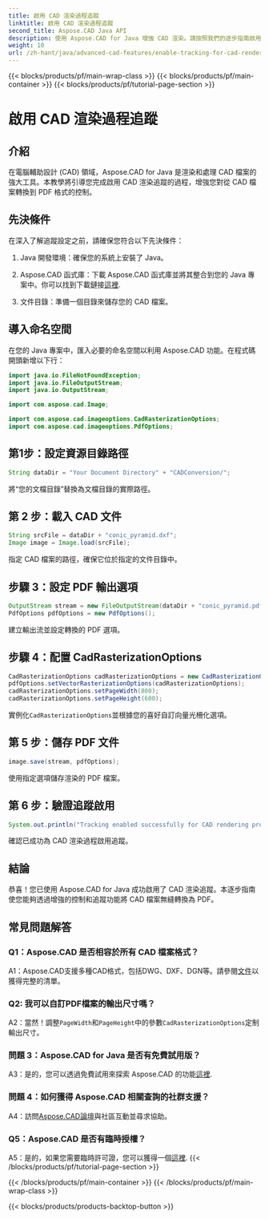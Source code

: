 ```yaml
---
title: 啟用 CAD 渲染過程追蹤
linktitle: 啟用 CAD 渲染過程追蹤
second_title: Aspose.CAD Java API
description: 使用 Aspose.CAD for Java 增強 CAD 渲染。請按照我們的逐步指南啟用追蹤並提升您的 PDF 轉換體驗。
weight: 10
url: /zh-hant/java/advanced-cad-features/enable-tracking-for-cad-rendering-process/
---
```


{{< blocks/products/pf/main-wrap-class >}}
{{< blocks/products/pf/main-container >}}
{{< blocks/products/pf/tutorial-page-section >}}

# 啟用 CAD 渲染過程追蹤

## 介紹

在電腦輔助設計 (CAD) 領域，Aspose.CAD for Java 是渲染和處理 CAD 檔案的強大工具。本教學將引導您完成啟用 CAD 渲染追蹤的過程，增強您對從 CAD 檔案轉換到 PDF 格式的控制。

## 先決條件

在深入了解追蹤設定之前，請確保您符合以下先決條件：

1. Java 開發環境：確保您的系統上安裝了 Java。

2.  Aspose.CAD 函式庫：下載 Aspose.CAD 函式庫並將其整合到您的 Java 專案中。你可以找到下載鏈接[這裡](https://releases.aspose.com/cad/java/).

3. 文件目錄：準備一個目錄來儲存您的 CAD 檔案。

## 導入命名空間

在您的 Java 專案中，匯入必要的命名空間以利用 Aspose.CAD 功能。在程式碼開頭新增以下行：

```java
import java.io.FileNotFoundException;
import java.io.FileOutputStream;
import java.io.OutputStream;

import com.aspose.cad.Image;

import com.aspose.cad.imageoptions.CadRasterizationOptions;
import com.aspose.cad.imageoptions.PdfOptions;
```

## 第1步：設定資源目錄路徑

```java
String dataDir = "Your Document Directory" + "CADConversion/";
```

將“您的文檔目錄”替換為文檔目錄的實際路徑。

## 第 2 步：載入 CAD 文件

```java
String srcFile = dataDir + "conic_pyramid.dxf";
Image image = Image.load(srcFile);
```

指定 CAD 檔案的路徑，確保它位於指定的文件目錄中。

## 步驟 3：設定 PDF 輸出選項

```java
OutputStream stream = new FileOutputStream(dataDir + "conic_pyramid.pdf");
PdfOptions pdfOptions = new PdfOptions();
```

建立輸出流並設定轉換的 PDF 選項。

## 步驟 4：配置 CadRasterizationOptions

```java
CadRasterizationOptions cadRasterizationOptions = new CadRasterizationOptions();
pdfOptions.setVectorRasterizationOptions(cadRasterizationOptions);
cadRasterizationOptions.setPageWidth(800);
cadRasterizationOptions.setPageHeight(600);
```

實例化`CadRasterizationOptions`並根據您的喜好自訂向量光柵化選項。

## 第 5 步：儲存 PDF 文件

```java
image.save(stream, pdfOptions);
```

使用指定選項儲存渲染的 PDF 檔案。

## 第 6 步：驗證追蹤啟用

```java
System.out.println("Tracking enabled successfully for CAD rendering process.");
```

確認已成功為 CAD 渲染過程啟用追蹤。

## 結論

恭喜！您已使用 Aspose.CAD for Java 成功啟用了 CAD 渲染追蹤。本逐步指南使您能夠透過增強的控制和追蹤功能將 CAD 檔案無縫轉換為 PDF。

## 常見問題解答

### Q1：Aspose.CAD 是否相容於所有 CAD 檔案格式？

A1：Aspose.CAD支援多種CAD格式，包括DWG、DXF、DGN等。請參閱[文件](https://reference.aspose.com/cad/java/)以獲得完整的清單。

### Q2: 我可以自訂PDF檔案的輸出尺寸嗎？

 A2：當然！調整`PageWidth`和`PageHeight`中的參數`CadRasterizationOptions`定制輸出尺寸。

### 問題 3：Aspose.CAD for Java 是否有免費試用版？

 A3：是的，您可以透過免費試用來探索 Aspose.CAD 的功能[這裡](https://releases.aspose.com/).

### 問題 4：如何獲得 Aspose.CAD 相關查詢的社群支援？

 A4：訪問[Aspose.CAD論壇](https://forum.aspose.com/c/cad/19)與社區互動並尋求協助。

### Q5：Aspose.CAD 是否有臨時授權？

 A5：是的，如果您需要臨時許可證，您可以獲得一個[這裡](https://purchase.aspose.com/temporary-license/).
{{< /blocks/products/pf/tutorial-page-section >}}

{{< /blocks/products/pf/main-container >}}
{{< /blocks/products/pf/main-wrap-class >}}

{{< blocks/products/products-backtop-button >}}
